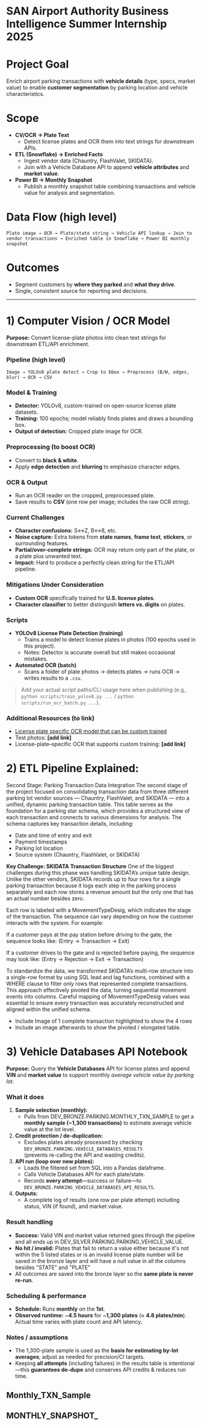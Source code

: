 # SAN Airport Authority Business Intelligence Summer Internship 2025

# Project Goal

Enrich airport parking transactions with **vehicle details** (type, specs, market value) to enable **customer segmentation** by parking location and vehicle characteristics.

# Scope

- **CV/OCR → Plate Text**
  - Detect license plates and OCR them into text strings for downstream APIs.
- **ETL (Snowflake) → Enriched Facts**
  - Ingest vendor data (Chauntry, FlashValet, SKIDATA).
  - Join with a Vehicle Database API to append **vehicle attributes** and **market value**.
- **Power BI → Monthly Snapshot**
  - Publish a monthly snapshot table combining transactions and vehicle value for analysis and segmentation.

# Data Flow (high level)

`Plate image → OCR → Plate/state string → Vehicle API lookup → Join to vendor transactions → Enriched table in Snowflake → Power BI monthly snapshot`

# Outcomes

- Segment customers by **where they parked** and **what they drive**.
- Single, consistent source for reporting and decisions.

_________

# 1) Computer Vision / OCR Model

**Purpose:** Convert license-plate photos into clean text strings for downstream ETL/API enrichment.

### Pipeline (high level)
`Image → YOLOv8 plate detect → Crop to bbox → Preprocess (B/W, edges, blur) → OCR → CSV`

### Model & Training
- **Detector:** YOLOv8, custom-trained on open-source license plate datasets.
- **Training:** 100 epochs; model reliably finds plates and draws a bounding box.
- **Output of detection:** Cropped plate image for OCR.

### Preprocessing (to boost OCR)
- Convert to **black & white**.
- Apply **edge detection** and **blurring** to emphasize character edges.

### OCR & Output
- Run an OCR reader on the cropped, preprocessed plate.
- Save results to **CSV** (one row per image; includes the raw OCR string).

### Current Challenges
- **Character confusions:** S↔Z, B↔8, etc.
- **Noise capture:** Extra tokens from **state names**, **frame text**, **stickers**, or surrounding features.
- **Partial/over-complete strings:** OCR may return only part of the plate, or a plate plus unwanted text.
- **Impact:** Hard to produce a perfectly clean string for the ETL/API pipeline.

### Mitigations Under Consideration
- **Custom OCR** specifically trained for **U.S. license plates**.
- **Character classifier** to better distinguish **letters vs. digits** on plates.

### Scripts
- **YOLOv8 License Plate Detection (training)**
  - Trains a model to detect license plates in photos (100 epochs used in this project).
  - Notes: Detector is accurate overall but still makes occasional mistakes.
- **Automated OCR (batch)**
  - Scans a folder of plate photos → detects plates → runs OCR → writes results to a `.csv`.

> Add your actual script paths/CLI usage here when publishing (e.g., `python scripts/train_yolov8.py ...` / `python scripts/run_ocr_batch.py ...`).

### Additional Resources (to link)
- [License plate specific OCR model that can be custom trained](https://github.com/ankandrew/fast-plate-ocr)
- Test photos: **[add link]**
- License-plate–specific OCR that supports custom training: **[add link]**

# 2) ETL Pipeline Explained:
Second Stage: Parking Transaction Data Integration
The second stage of the project focused on consolidating transaction data from three different parking lot vendor sources — Chauntry, FlashValet, and SKIDATA — into a unified, dynamic parking transaction table. This table serves as the foundation for a parking star schema, which provides a structured view of each transaction and connects to various dimensions for analysis.
The schema captures key transaction details, including:
- Date and time of entry and exit
- Payment timestamps
- Parking lot location
- Source system (Chauntry, FlashValet, or SKIDATA)

**Key Challenge: SKIDATA Transaction Structure**
One of the biggest challenges during this phase was handling SKIDATA’s unique table design. Unlike the other vendors, SKIDATA records up to four rows for a single parking transaction because it logs each step in the parking process separately and each row stores a revenue amount but the only one that has an actual number besides zero.

Each row is labeled with a MovementTypeDesig, which indicates the stage of the transaction. The sequence can vary depending on how the customer interacts with the system. For example:

If a customer pays at the pay station before driving to the gate, the sequence looks like:
(Entry → Transaction → Exit)

If a customer drives to the gate and is rejected before paying, the sequence may look like:
(Entry → Rejection → Exit → Transaction)

To standardize the data, we transformed SKIDATA’s multi-row structure into a single-row format by using SQL lead and lag functions, combined with a WHERE clause to filter only rows that represented complete transactions. This approach effectively pivoted the data, turning sequential movement events into columns. Careful mapping of MovementTypeDesig values was essential to ensure every transaction was accurately reconstructed and aligned within the unified schema.



- Include Image of 1 complete transaction highlighted to show the 4 rows
- Include an image afterwards to show the pivoted / elongated table.

# 3) Vehicle Databases API Notebook

**Purpose:** Query the **Vehicle Databases** API for license plates and append **VIN** and **market value** to support monthly *average vehicle value by parking lot*.

### What it does
1. **Sample selection (monthly):**
   - Pulls from DEV_BRONZE.PARKING.MONTHLY_TXN_SAMPLE to get a **monthly sample (~1,300 transactions)** to estimate average vehicle value at the lot level.
2. **Credit protection / de-duplication:**
   - Excludes plates already processed by checking  
     `DEV_BRONZE.PARKING.VEHICLE_DATABASES_RESULTS`  
     (prevents re-calling the API and wasting credits).
3. **API run (loop over new plates):**
   - Loads the filtered set from SQL into a Pandas dataframe.
   - Calls Vehicle Databases API for each plate/state.
   - Records **every attempt**—success or failure—to  
     `DEV_BRONZE.PARKING_VEHICLE_DATABASES_API_RESULTS`.
4. **Outputs:**
   - A complete log of results (one row per plate attempt) including status, VIN (if found), and market value.

### Result handling
- **Success:** Valid VIN and market value returned goes through the pipeline and all ends up in DEV_SILVER.PARKING.PARKING_VEHICLE_VALUE.
- **No hit / invalid:** Plates that fail to return a value either because it's not within the 5 listed states or is an invalid license plate number will be saved in the bronze layer and will have a null value in all the columns besides "STATE" and "PLATE"
- All outcomes are saved into the bronze layer so the **same plate is never re-run**.

### Scheduling & performance
- **Schedule:** Runs **monthly** on the **1st**.
- **Observed runtime:** ~**4.5 hours** for ~**1,300 plates** (≈ **4.8 plates/min**).  
  Actual time varies with plate count and API latency.


### Notes / assumptions
- The 1,300-plate sample is used as the **basis for estimating by-lot averages**; adjust as needed for precision/CI targets.
- Keeping **all attempts** (including failures) in the results table is intentional—this **guarantees de-dupe** and conserves API credits & reduces run time.







## Monthly_TXN_Sample

## MONTHLY_SNAPSHOT_
